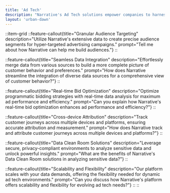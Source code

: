 ```yaml
---
title: 'Ad Tech'
description: "Narrative's Ad Tech solutions empower companies to harness vast-scale data collaboration, driving targeted advertising and maximizing return on ad spend."
layout: 'urban-dawn'
---
```


::item-grid
::feature-callout{title="Granular Audience Targeting" description="Utilize Narrative's extensive data to create precise audience segments for hyper-targeted advertising campaigns." prompt="Tell me about how Narrative can help me build audiences."}
::

::feature-callout{title="Seamless Data Integration" description="Effortlessly merge data from various sources to build a more complete picture of customer behavior and preferences." prompt="How does Narrative streamline the integration of diverse data sources for a comprehensive view of customer behavior?"}
::

::feature-callout{title="Real-time Bid Optimization" description="Optimize programmatic bidding strategies with real-time data analysis for maximum ad performance and efficiency." prompt="Can you explain how Narrative's real-time bid optimization enhances ad performance and efficiency?"}
::

::feature-callout{title="Cross-device Attribution" description="Track customer journeys across multiple devices and platforms, ensuring accurate attribution and measurement." prompt="How does Narrative track and attribute customer journeys across multiple devices and platforms?"}
::

::feature-callout{title="Data Clean Room Solutions" description="Leverage secure, privacy-compliant environments to analyze sensitive data and unlock powerful insights." prompt="What are the benefits of Narrative's Data Clean Room solutions in analyzing sensitive data?"}
::

::feature-callout{title="Scalability and Flexibility" description="Our platform scales with your data demands, offering the flexibility needed for dynamic ad tech environments." prompt="Can you discuss how Narrative's platform offers scalability and flexibility for evolving ad tech needs?"}
::
::
